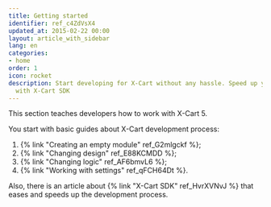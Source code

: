 ```yaml
---
title: Getting started
identifier: ref_c4ZdVsX4
updated_at: 2015-02-22 00:00
layout: article_with_sidebar
lang: en
categories:
- home
order: 1
icon: rocket
description: Start developing for X-Cart without any hassle. Speed up your work process
  with X-Cart SDK
---
```


This section teaches developers how to work with X-Cart 5.

You start with basic guides about X-Cart development process:

1.  {% link "Creating an empty module" ref_G2mlgckf %};
2.  {% link "Changing design" ref_E88KCMDD %};
3.  {% link "Changing logic" ref_AF6bmvL6 %};
4.  {% link "Working with settings" ref_qFCH64Dt %}.

Also, there is an article about {% link "X-Cart SDK" ref_HvrXVNvJ %} that eases and speeds up the development process.